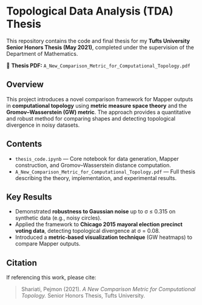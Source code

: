 # Topological Data Analysis (TDA) Thesis

This repository contains the code and final thesis for my **Tufts University Senior Honors Thesis (May 2021)**, completed under the supervision of the Department of Mathematics.

📄 **Thesis PDF:** `A_New_Comparison_Metric_for_Computational_Topology.pdf`

## Overview
This project introduces a novel comparison framework for Mapper outputs in **computational topology** using **metric measure space theory** and the **Gromov–Wasserstein (GW) metric**. The approach provides a quantitative and robust method for comparing shapes and detecting topological divergence in noisy datasets.

## Contents
- `thesis_code.ipynb` — Core notebook for data generation, Mapper construction, and Gromov–Wasserstein distance computation.  
- `A_New_Comparison_Metric_for_Computational_Topology.pdf` — Full thesis describing the theory, implementation, and experimental results.  

## Key Results
- Demonstrated **robustness to Gaussian noise** up to σ ≤ 0.315 on synthetic data (e.g., noisy circles).  
- Applied the framework to **Chicago 2015 mayoral election precinct voting data**, detecting topological divergence at σ = 0.08.  
- Introduced a **metric-based visualization technique** (GW heatmaps) to compare Mapper outputs.

## Citation
If referencing this work, please cite:

> Shariati, Pejmon (2021). *A New Comparison Metric for Computational Topology.* Senior Honors Thesis, Tufts University.

